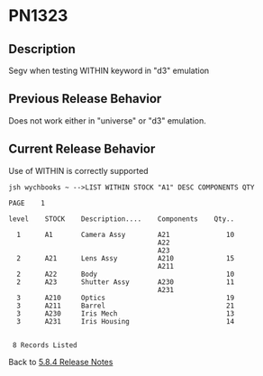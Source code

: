 # PN1323

<PageHeader />

## Description

Segv when testing WITHIN keyword in "d3" emulation

## Previous Release Behavior

Does not work either in "universe" or "d3" emulation.

## Current Release Behavior

Use of WITHIN is correctly supported

```
jsh wychbooks ~ -->LIST WITHIN STOCK "A1" DESC COMPONENTS QTY

PAGE    1

level    STOCK    Description....    Components    Qty..

  1      A1       Camera Assy        A21              10
                                     A22
                                     A23
  2      A21      Lens Assy          A210             15
                                     A211
  2      A22      Body                                10
  2      A23      Shutter Assy       A230             11
                                     A231
  3      A210     Optics                              19
  3      A211     Barrel                              21
  3      A230     Iris Mech                           13
  3      A231     Iris Housing                        14


 8 Records Listed
```

Back to [5.8.4 Release Notes](./../README.md)

<PageFooter />
